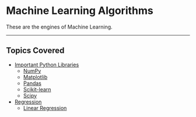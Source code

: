 # Machine Learning Algorithms

These are the engines of Machine Learning.

<hr>

## Topics Covered
- [Important Python Libraries](./IMPORTANT_PYTHON_LIBRARIES/INTRO.md)
  - [NumPy](./IMPORTANT_PYTHON_LIBRARIES/numpy.md)
  - [Matplotlib](./IMPORTANT_PYTHON_LIBRARIES/matplotlib.md)
  - [Pandas](./IMPORTANT_PYTHON_LIBRARIES/pandas.md)
  - [Scikit-learn](./IMPORTANT_PYTHON_LIBRARIES/Scikit-learn.md)
  - [Scipy](./IMPORTANT_PYTHON_LIBRARIES/SciPy.md)
- [Regression](./Regression/Regression.md)
  - [Linear Regression](./Regression/LinearRegression/LinearRegression.md)

